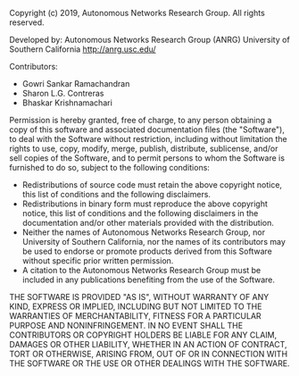 Copyright (c) 2019, Autonomous Networks Research Group. All rights reserved.

Developed by:
Autonomous Networks Research Group (ANRG)
University of Southern California
http://anrg.usc.edu/

Contributors:
* Gowri Sankar Ramachandran
* Sharon L.G. Contreras
* Bhaskar Krishnamachari

Permission is hereby granted, free of charge, to any person obtaining a copy of
this software and associated documentation files (the "Software"), to deal with
the Software without restriction, including without limitation the rights to
use, copy, modify, merge, publish, distribute, sublicense, and/or sell copies of
the Software, and to permit persons to whom the Software is furnished to do so,
subject to the following conditions:

- Redistributions of source code must retain the above copyright notice, this
  list of conditions and the following disclaimers.
- Redistributions in binary form must reproduce the above copyright notice, this
  list of conditions and the following disclaimers in the documentation and/or
  other materials provided with the distribution.
- Neither the names of Autonomous Networks Research Group, nor University of
  Southern California, nor the names of its contributors may be used to endorse
  or promote products derived from this Software without specific prior written
  permission.
- A citation to the Autonomous Networks Research Group must be included in any
  publications benefiting from the use of the Software.

THE SOFTWARE IS PROVIDED "AS IS", WITHOUT WARRANTY OF ANY KIND, EXPRESS OR
IMPLIED, INCLUDING BUT NOT LIMITED TO THE WARRANTIES OF MERCHANTABILITY, FITNESS
FOR A PARTICULAR PURPOSE AND NONINFRINGEMENT. IN NO EVENT SHALL THE CONTRIBUTORS
OR COPYRIGHT HOLDERS BE LIABLE FOR ANY CLAIM, DAMAGES OR OTHER LIABILITY,
WHETHER IN AN ACTION OF CONTRACT, TORT OR OTHERWISE, ARISING FROM, OUT OF OR IN
CONNECTION WITH THE SOFTWARE OR THE USE OR OTHER DEALINGS WITH THE SOFTWARE.